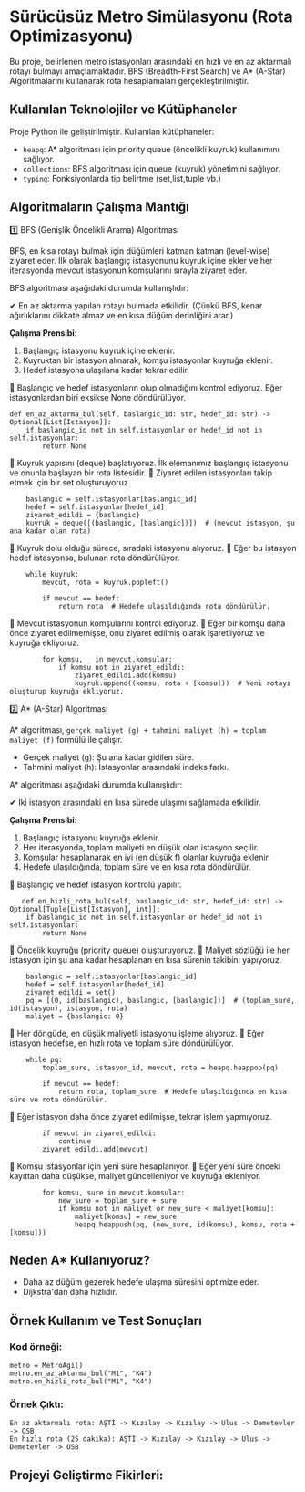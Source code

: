 # Sürücüsüz Metro Simülasyonu (Rota Optimizasyonu)
<p> Bu proje, belirlenen metro istasyonları arasındaki en hızlı ve en az aktarmalı rotayı bulmayı amaçlamaktadır. BFS (Breadth-First Search) ve A* (A-Star) Algoritmalarını kullanarak rota hesaplamaları gerçekleştirilmiştir.</p>

## Kullanılan Teknolojiler ve Kütüphaneler

Proje Python ile geliştirilmiştir. Kullanılan kütüphaneler:

* `heapq`: A* algoritması için priority queue (öncelikli kuyruk) kullanımını sağlıyor.
* `collections`: BFS algoritması için queue (kuyruk) yönetimini sağlıyor.
* `typing`: Fonksiyonlarda tip belirtme (set,list,tuple vb.)

## Algoritmaların Çalışma Mantığı

1️⃣ BFS (Genişlik Öncelikli Arama) Algoritması

BFS, en kısa rotayı bulmak için düğümleri katman katman (level-wise) ziyaret eder. İlk olarak başlangıç istasyonunu kuyruk içine ekler ve her iterasyonda mevcut istasyonun komşularını sırayla ziyaret eder. 

BFS algoritması aşağıdaki durumda kullanışlıdır:

✔ En az aktarma yapılan rotayı bulmada etkilidir. (Çünkü BFS, kenar ağırlıklarını dikkate almaz ve en kısa düğüm derinliğini arar.)

**Çalışma Prensibi:**

1. Başlangıç istasyonu kuyruk içine eklenir.
2. Kuyruktan bir istasyon alınarak, komşu istasyonlar kuyruğa eklenir.
3. Hedef istasyona ulaşılana kadar tekrar edilir.

🔹 Başlangıç ve hedef istasyonların olup olmadığını kontrol ediyoruz. Eğer istasyonlardan biri eksikse None döndürülüyor.
```
def en_az_aktarma_bul(self, baslangic_id: str, hedef_id: str) -> Optional[List[Istasyon]]:
    if baslangic_id not in self.istasyonlar or hedef_id not in self.istasyonlar:
        return None
```
🔹 Kuyruk yapısını (deque) başlatıyoruz. İlk elemanımız başlangıç istasyonu ve onunla başlayan bir rota listesidir.
🔹 Ziyaret edilen istasyonları takip etmek için bir set oluşturuyoruz.

```
    baslangic = self.istasyonlar[baslangic_id]
    hedef = self.istasyonlar[hedef_id]
    ziyaret_edildi = {baslangic} 
    kuyruk = deque([(baslangic, [baslangic])])  # (mevcut istasyon, şu ana kadar olan rota)
```
🔹 Kuyruk dolu olduğu sürece, sıradaki istasyonu alıyoruz.
🔹 Eğer bu istasyon hedef istasyonsa, bulunan rota döndürülüyor.

```
    while kuyruk:
        mevcut, rota = kuyruk.popleft()
        
        if mevcut == hedef: 
            return rota  # Hedefe ulaşıldığında rota döndürülür.
```
🔹 Mevcut istasyonun komşularını kontrol ediyoruz.
🔹 Eğer bir komşu daha önce ziyaret edilmemişse, onu ziyaret edilmiş olarak işaretliyoruz ve kuyruğa ekliyoruz.

```
        for komsu, _ in mevcut.komsular:
            if komsu not in ziyaret_edildi:
                ziyaret_edildi.add(komsu)
                kuyruk.append((komsu, rota + [komsu]))  # Yeni rotayı oluşturup kuyruğa ekliyoruz.
```

2️⃣ A* (A-Star) Algoritması

A* algoritması, `gerçek maliyet (g) + tahmini maliyet (h) = toplam maliyet (f)` formülü ile çalışır.

* Gerçek maliyet (g): Şu ana kadar gidilen süre.
* Tahmini maliyet (h): İstasyonlar arasındaki indeks farkı.

A* algoritması aşağıdaki durumda kullanışlıdır:

✔ İki istasyon arasındaki en kısa sürede ulaşımı sağlamada etkilidir.

**Çalışma Prensibi:**

1.  Başlangıç istasyonu kuyruğa eklenir.
2.  Her iterasyonda, toplam maliyeti en düşük olan istasyon seçilir.
3.  Komşular hesaplanarak en iyi (en düşük f) olanlar kuyruğa eklenir.
4.  Hedefe ulaşıldığında, toplam süre ve en kısa rota döndürülür.

🔹 Başlangıç ve hedef istasyon kontrolü yapılır.
```
   def en_hizli_rota_bul(self, baslangic_id: str, hedef_id: str) -> Optional[Tuple[List[Istasyon], int]]:
    if baslangic_id not in self.istasyonlar or hedef_id not in self.istasyonlar:
        return None
```

🔹 Öncelik kuyruğu (priority queue) oluşturuyoruz.
🔹 Maliyet sözlüğü ile her istasyon için şu ana kadar hesaplanan en kısa sürenin takibini yapıyoruz.
```
    baslangic = self.istasyonlar[baslangic_id]
    hedef = self.istasyonlar[hedef_id]
    ziyaret_edildi = set()
    pq = [(0, id(baslangic), baslangic, [baslangic])]  # (toplam_sure, id(istasyon), istasyon, rota)
    maliyet = {baslangic: 0}
```

🔹 Her döngüde, en düşük maliyetli istasyonu işleme alıyoruz.
🔹 Eğer istasyon hedefse, en hızlı rota ve toplam süre döndürülüyor.
```
    while pq:
        toplam_sure, istasyon_id, mevcut, rota = heapq.heappop(pq)
        
        if mevcut == hedef:
            return rota, toplam_sure  # Hedefe ulaşıldığında en kısa süre ve rota döndürülür.
```

🔹 Eğer istasyon daha önce ziyaret edilmişse, tekrar işlem yapmıyoruz.
```
        if mevcut in ziyaret_edildi:
            continue
        ziyaret_edildi.add(mevcut)
```

🔹 Komşu istasyonlar için yeni süre hesaplanıyor.
🔹 Eğer yeni süre önceki kayıttan daha düşükse, maliyet güncelleniyor ve kuyruğa ekleniyor.
```
        for komsu, sure in mevcut.komsular:
            new_sure = toplam_sure + sure
            if komsu not in maliyet or new_sure < maliyet[komsu]:
                maliyet[komsu] = new_sure
                heapq.heappush(pq, (new_sure, id(komsu), komsu, rota + [komsu]))
```

## Neden A* Kullanıyoruz?

* Daha az düğüm gezerek hedefe ulaşma süresini optimize eder.
* Dijkstra'dan daha hızlıdır.

## Örnek Kullanım ve Test Sonuçları

### Kod örneği:

```
metro = MetroAgi()
metro.en_az_aktarma_bul("M1", "K4")
metro.en_hizli_rota_bul("M1", "K4")
```
### Örnek Çıktı:
```
En az aktarmalı rota: AŞTİ -> Kızılay -> Kızılay -> Ulus -> Demetevler -> OSB
En hızlı rota (25 dakika): AŞTİ -> Kızılay -> Kızılay -> Ulus -> Demetevler -> OSB 
```
## Projeyi Geliştirme Fikirleri:

